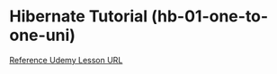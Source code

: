# Hibernate Tutorial (hb-01-one-to-one-uni)

[Reference Udemy Lesson URL](https://www.udemy.com/spring-hibernate-tutorial/learn/lecture/7668038#overview)